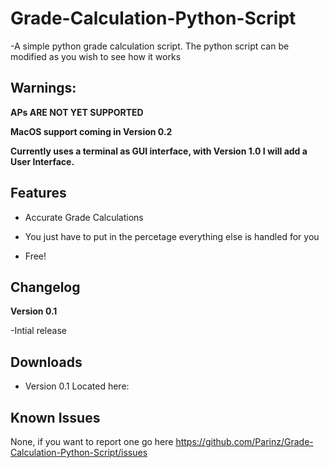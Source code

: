 # Grade-Calculation-Python-Script
-A simple python grade calculation script.
The python script can be modified as you wish to see how it works

## Warnings:

**APs ARE NOT YET SUPPORTED**


**MacOS support coming in Version 0.2**


**Currently uses a terminal as GUI interface, with Version 1.0 I will add a User Interface.**


## Features

- Accurate Grade Calculations


- You just have to put in the percetage everything else is handled for you


- Free!

## Changelog

**Version 0.1**

-Intial release

## Downloads
- Version 0.1 Located here:
## Known Issues
None, if you want to report one go here https://github.com/Parinz/Grade-Calculation-Python-Script/issues
